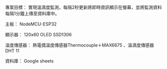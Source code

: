 專案目標：
實現溫濕度監測，每隔2秒更新將即時資訊顯示在螢幕，並將監測資料每隔1分鐘上傳至資料庫中。

主板：
NodeMCU-ESP32

顯示器：
120x60 OLED SSD1306

溫度傳感器：
熱電偶溫度傳感器Thermocouple＋MAX6675
、溫濕度傳感器DHT 11

資料庫：
Google sheets
